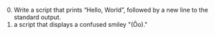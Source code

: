 0. Write a script that prints “Hello, World”, followed by a new line to the standard output.
1. a script that displays a confused smiley "(Ôo)." 
